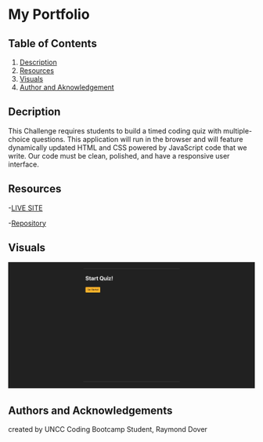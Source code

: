 # My Portfolio

## Table of Contents

1. [Description](#description)
2. [Resources](#resources)
3. [Visuals](#visuals)
4. [Author and Aknowledgement](#author-and-aknowledgements)

## Decription

This Challenge requires students to build a timed coding quiz with multiple-choice questions. This application will run in the browser and will feature dynamically updated HTML and CSS powered by JavaScript code that we write. Our code must be clean, polished, and have a responsive user interface.

## Resources

-[LIVE SITE](https://raydover.github.io/code-quiz/)

-[Repository](https://github.com/raydover/code-quiz)

## Visuals

![Code Quiz Screen Shot](./assets/css/Code-Quiz.png)

## Authors and Acknowledgements

created by UNCC Coding Bootcamp Student, Raymond Dover
